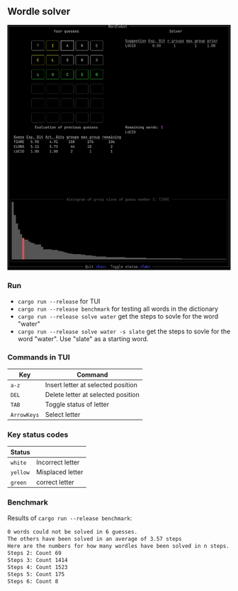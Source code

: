 ## Wordle solver

![A screenshot of the tool](screenshot.png)

### Run

- `cargo run --release` for TUI
- `cargo run --release benchmark` for testing all words in the dictionary
- `cargo run --release solve water` get the steps to sovle for the word "water"
- `cargo run --release solve water -s slate` get the steps to sovle for the word "water". Use "slate" as a starting word.

### Commands in TUI

| Key                 | Command                            |
| ------------------- | ---------------------------------- |
| `a-z`               | Insert letter at selected position |
| `DEL`               | Delete letter at selected position |
| `TAB`               | Toggle status of letter            |
| `ArrowKeys`         | Select letter                      |

### Key status codes

| Status   |                                 |
| -------- | ------------------------------- |
| `white`  | Incorrect letter                |
| `yellow` | Misplaced letter                |
| `green`  | correct letter                  |

### Benchmark

Results of `cargo run --release benchmark`:

    0 words could not be solved in 6 guesses.
    The others have been solved in an average of 3.57 steps
    Here are the numbers for how many wordles have been solved in n steps.
    Steps 2: Count 69
    Steps 3: Count 1414
    Steps 4: Count 1523
    Steps 5: Count 175
    Steps 6: Count 8
